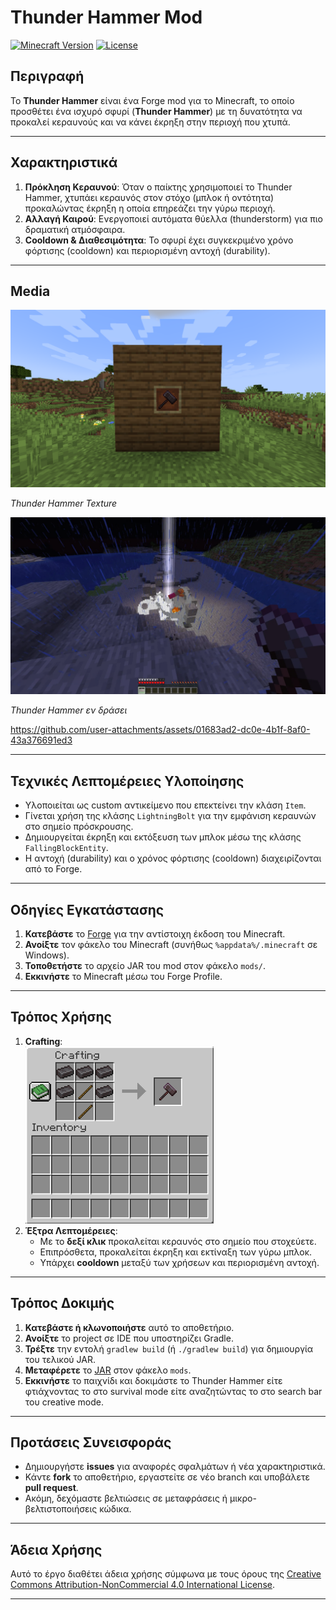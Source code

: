 # Thunder Hammer Mod
[![Minecraft Version](https://img.shields.io/badge/Minecraft-1.21-488322?style=for-the-badge)](https://www.minecraft.net/)
[![License](https://img.shields.io/badge/License-CC_BY--NC_4.0-lightgrey.svg?style=for-the-badge)](https://creativecommons.org/licenses/by-nc/4.0/)

## Περιγραφή
Το **Thunder Hammer** είναι ένα Forge mod για το Minecraft, το οποίο προσθέτει ένα ισχυρό σφυρί (**Thunder Hammer**) με τη δυνατότητα να προκαλεί κεραυνούς και να κάνει έκρηξη στην περιοχή που χτυπά.

---

## Χαρακτηριστικά
1. **Πρόκληση Κεραυνού**: Όταν ο παίκτης χρησιμοποιεί το Thunder Hammer, χτυπάει κεραυνός στον στόχο (μπλοκ ή οντότητα) προκαλώντας έκρηξη η οποία επηρεάζει την γύρω περιοχή.  
2. **Αλλαγή Καιρού**: Ενεργοποιεί αυτόματα θύελλα (thunderstorm) για πιο δραματική ατμόσφαιρα.  
3. **Cooldown & Διαθεσιμότητα**: Το σφυρί έχει συγκεκριμένο χρόνο φόρτισης (cooldown) και περιορισμένη αντοχή (durability).

---

## Media

<img src="screenshots/demo4.png" alt="Thunder Hammer Texture" width="600">

*Thunder Hammer Texture*

<img src="screenshots/demo1.png" alt="Thunder Hammer in use" width="600">

*Thunder Hammer εν δράσει*

https://github.com/user-attachments/assets/01683ad2-dc0e-4b1f-8af0-43a376691ed3

---

## Τεχνικές Λεπτομέρειες Υλοποίησης
- Υλοποιείται ως custom αντικείμενο που επεκτείνει την κλάση `Item`.
- Γίνεται χρήση της κλάσης `LightningBolt` για την εμφάνιση κεραυνών στο σημείο πρόσκρουσης.
- Δημιουργείται έκρηξη και εκτόξευση των μπλοκ μέσω της κλάσης `FallingBlockEntity`.
- Η αντοχή (durability) και ο χρόνος φόρτισης (cooldown) διαχειρίζονται από το Forge.

---

## Οδηγίες Εγκατάστασης
1. **Κατεβάστε** το [Forge](https://files.minecraftforge.net/) για την αντίστοιχη έκδοση του Minecraft.  
2. **Ανοίξτε** τον φάκελο του Minecraft (συνήθως `%appdata%/.minecraft` σε Windows).  
3. **Τοποθετήστε** το αρχείο JAR του mod στον φάκελο `mods/`.  
4. **Εκκινήστε** το Minecraft μέσω του Forge Profile.

---

## Τρόπος Χρήσης
1. **Crafting**:  
   ![Crafting Recipe](screenshots/crafting_recipe.png)
2. **Έξτρα Λεπτομέρειες**:  
   - Με το **δεξί κλικ** προκαλείται κεραυνός στο σημείο που στοχεύετε.  
   - Επιπρόσθετα, προκαλείται έκρηξη και εκτίναξη των γύρω μπλοκ.  
   - Υπάρχει **cooldown** μεταξύ των χρήσεων και περιορισμένη αντοχή.

---

## Τρόπος Δοκιμής
1. **Κατεβάστε ή κλωνοποιήστε** αυτό το αποθετήριο.  
2. **Ανοίξτε** το project σε IDE που υποστηρίζει Gradle.  
3. **Τρέξτε** την εντολή `gradlew build` (ή `./gradlew build`) για δημιουργία του τελικού JAR.  
4. **Μεταφέρετε** το [JAR](https://github.com/GiannisBab/Forge-ThunderHammer-1.21.X/blob/master/minecraftmod-0.0.1.jar) στον φάκελο `mods`.  
5. **Εκκινήστε** το παιχνίδι και δοκιμάστε το Thunder Hammer είτε φτιάχνοντας το στο survival mode είτε αναζητώντας το στο search bar του creative mode.

---

## Προτάσεις Συνεισφοράς
- Δημιουργήστε **issues** για αναφορές σφαλμάτων ή νέα χαρακτηριστικά.  
- Κάντε **fork** το αποθετήριο, εργαστείτε σε νέο branch και υποβάλετε **pull request**.  
- Ακόμη, δεχόμαστε βελτιώσεις σε μεταφράσεις ή μικρο-βελτιστοποιήσεις κώδικα.

---

## Άδεια Χρήσης
Αυτό το έργο διαθέτει άδεια χρήσης σύμφωνα με τους όρους της [Creative Commons Attribution-NonCommercial 4.0 International License](http://creativecommons.org/licenses/by-nc/4.0/).

---

